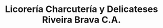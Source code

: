 ---
title: "Licorería Charcutería y Delicateses Riveira Brava C.A."
url: /caracas/licoreria-charcuteria-y-delicateses-riveira-brava-c-a/
shop: alcohol
---